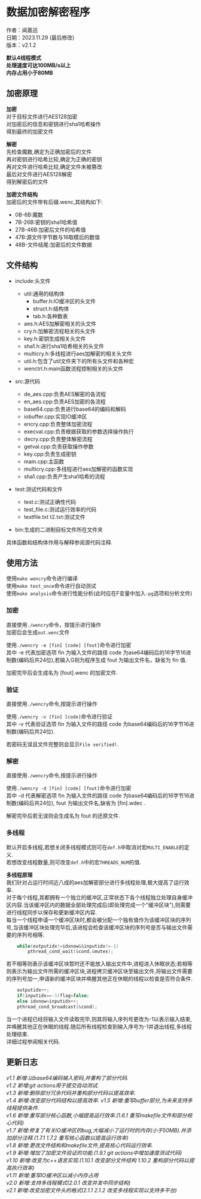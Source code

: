 # 数据加密解密程序

作者：闻嘉迅  
日期：2023.11.29 (最后修改)  
版本：v2.1.2  

**默认4线程模式**  
**处理速度可达100MB/s以上**  
**内存占用小于80MB**  

## 加密原理

**加密**  
对于目标文件进行AES128加密  
对加密后的信息和密钥进行sha1哈希操作  
得到最终的加密文件  

**解密**  
先检查魔数,确定为正确加密后的文件  
再对密钥进行哈希比较,确定为正确的密钥  
再对文件进行哈希比较,确定文件未被篡改  
最后对文件进行AES128解密  
得到解密后的文件  

**加密文件结构**  
加密后的文件带有后缀.wenc,其结构如下:
- 0B-6B:魔数  
- 7B-26B:密钥的sha1哈希值  
- 27B-46B:加密后文件的哈希值  
- 47B:源文件字节数与16取模后的数值  
- 48B-文件结尾:加密后的文件数据

## 文件结构

- include:头文件  
    - util:通用的结构体  
        - buffer.h:IO缓冲区的头文件  
        - struct.h:结构体  
        - tab.h:各种数表
    - aes.h:AES加解密相关的头文件
    - cry.h:加解密流程相关的头文件
    - key.h:密钥生成相关头文件
    - sha1.h:进行sha1哈希相关的头文件
    - multicry.h:多线程进行aes加解密的相关头文件
    - util.h:包含了util文件夹下的所有头文件和各种宏  
    - wenctrl.h:main函数流程控制相关的头文件

- src:源代码
    - de_aes.cpp:负责AES解密的各流程
    - en_aes.cpp:负责AES加密的各流程  
    - base64.cpp:负责进行base64的编码和解码  
    - iobuffer.cpp:实现IO缓冲区  
    - encry.cpp:负责整体加密流程
    - execval.cpp:负责根据获取的参数选择操作执行  
    - decry.cpp:负责整体解密流程
    - getval.cpp:负责获取操作参数
    - key.cpp:负责生成密钥
    - main.cpp:主函数
    - multicry.cpp:多线程进行aes加解密的函数实现
    - sha1.cpp:负责产生sha1哈希的流程
    
- test:测试代码和文件
    - test.c:测试正确性代码
    - test_file.c:测试运行效率的代码
    - testfile.txt t2.txt:测试文件

- bin:生成的二进制目标文件所在文件夹

具体函数和结构体作用与解释参阅源代码注释.  

## 使用方法

使用`make wencry`命令进行编译  
使用`make test_once`命令进行自动测试  
使用`make analysis`命令进行性能分析(此时应在F变量中加入`-pg`选项和分析文件)

### 加密

直接使用`./wencry`命令，按提示进行操作  
加密后会生成`out.wenc`文件  

使用`./wencry -e [fin] [code] [fout]`命令进行加密  
其中 -e 代表加密选项 fin 为输入文件的路径 code 为ase64编码后的16字节16进制数(编码后共24位),若输入G则为程序生成 fout 为输出文件名，缺省为 fin 值.  

加密完毕后会生成名为 [fout].wenc 的加密文件.

### 验证

直接使用`./wencry`命令,按提示进行操作

使用`./wencry -v [fin] [code]`命令进行验证  
其中 -v 代表验证选项 fin 为输入文件的路径 code 为base64编码后的16字节16进制数(编码后共24位).  

若密码无误且文件完整则会显示`File verified!`.  

### 解密

直接使用`./wencry`命令,按提示进行操作

使用`./wencry -d [fin] [code] [fout]`命令进行加密  
其中 -d 代表解密选项 fin 为输入文件的路径 code 为base64编码后的16字节16进制数(编码后共24位), fout 为输出文件名,缺省为 [fin].wdec .

解密完毕后若无误则会生成名为 fout 的还原文件.

### 多线程  

默认开启多线程,若想关闭多线程模式则可在`def.h`中取消对宏`MULTI_ENABLE`的定义.  
若想改变线程数量,则可改变`def.h`中的宏`THREADS_NUM`的值.  

**多线程原理**  
我们针对占运行时间近八成的aes加解密部分进行多线程处理,极大提高了运行效率.  
对于每个线程,其都拥有一个独立的缓冲区,正常状态下各个线程独立处理自身缓冲区内容.当该缓冲区内的数据全部处理完成后(即处理完成一个"缓冲区块"),则需要进行线程同步以保存和更新缓冲区内容.  
每当一个线程申请一个缓冲区块时,都会被分配一个独有值作为该缓冲区块的序列号,当该缓冲区块处理完毕后,该进程会检查该缓冲区块的序列号是否与输出文件需要的序列号相等.  
```cpp
    while(outputidx!=idxnow&&inputidx!=-1)
        pthread_cond_wait(&cond,&mutex);
```
若不相等则表示该缓冲区块暂时还不能放入输出文件中,进程进入休眠状态;若相等则表示为输出文件所需的缓冲区块,进程拷贝缓冲区块至输出文件,将输出文件需要的序列号加一,申请新的缓冲区块并唤醒其他正在休眠的线程以检查是否符合条件.  
```cpp
    outputidx++;
    if(inputidx==-1)flag=false;
    else idxnow=inputidx++;
    pthread_cond_broadcast(&cond);
```
当一个进程已经将输入文件读取完毕,则其将输入序列号更改为-1以表示输入结束,并唤醒其他正在休眠的线程.随后所有线程检查到输入序号为-1并退出线程,多线程处理结束.  
详细过程参阅相关代码.  

## 更新日志

*v1.1 新增:以base64编码输入密码,并重构了部分代码.*  
*v1.2 新增:git actions用于提交自动测试.*  
*v1.3 新增:删除部分冗余代码并重构部分代码以提高效率.*  
*v1.4 新增:改变部分代码结构以提高效率.*
*v1.5 新增:重写buffer部分,为未来支持多线程提供条件.*  
*v1.6 新增:重写部分核心函数,小幅提高运行效率.(1.6.1 重写makefile文件和部分核心代码)*  
*v1.7 新增:修复了有关IO缓冲区的bug,大幅减小了运行时的内存(小于50MB).并添加部分注释.(1.7.1 1.7.2 重写核心函数以提高运行效率)*  
*v1.8 新增:更改文件结构和makefile文件,提高核心代码运行效率.*  
*v1.9 新增:增加了加密文件验证的功能.(1.9.1 git actions中增加速度测试代码)*  
*v1.10 新增:改变为c++语言实现.(1.10.1 改变部分文件结构 1.10.2 重构部分代码以提高执行效率)*  
*v1.11 新增:重写IO缓冲区以减小内存占用*  
*v2.0 新增:支持多线程模式(2.0.1 改变并发中同步结构)*  
*v2.1 新增:改变加密文件头的格式(2.1.1 2.1.2 改变多线程实现以支持多平台)*  
